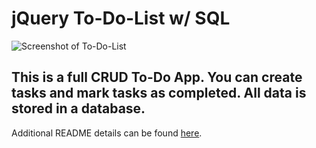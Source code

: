 # jQuery To-Do-List w/ SQL

![Screenshot of To-Do-List](screenShot.png)

## This is a full CRUD To-Do App.  You can create tasks and mark tasks as completed.  All data is stored in a database.


Additional README details can be found [here](https://github.com/PrimeAcademy/readme-template/blob/master/README.md).
